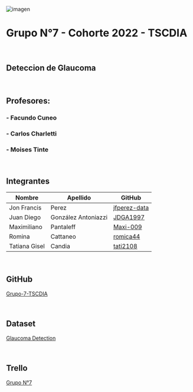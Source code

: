 ![imagen](https://user-images.githubusercontent.com/105946879/197072741-12f37cc2-a7d3-4689-92a7-dbaec292796b.png)

#  Grupo N°7 - Cohorte 2022 - TSCDIA
</br>

## Deteccion de Glaucoma
</br>

## Profesores:

### - Facundo Cuneo
### - Carlos Charletti
### - Moises Tinte
</br>

## Integrantes


| Nombre          | Apellido            | GitHub                                                |  
|-----------------|---------------------|-------------------------------------------------------|
| Jon Francis     | Perez               | [jfperez-data](https://github.com/jfperez-data)       |
| Juan Diego      | González Antoniazzi | [JDGA1997](https://github.com/JDGA1997)               |
| Maximiliano     | Pantaleff           | [Maxi-009](https://github.com/Maxi-009)               |
| Romina          | Cattaneo            | [romica44](https://github.com/romica44)               |
| Tatiana Gisel   | Candia              | [tati2108](https://github.com/tati2108)               |

</br>

## GitHub

[Grupo-7-TSCDIA](https://github.com/JDGA1997/Grupo-7-TSCDIA)

</br>

## Dataset
[Glaucoma Detection](https://www.kaggle.com/datasets/sshikamaru/glaucoma-detection)

</br>

## Trello

[Grupo N°7](https://trello.com/b/eatyLr9U/grupo-n7-tscdia-2024)
